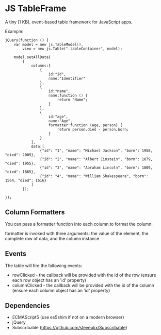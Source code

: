 JS TableFrame
=============

A tiny (1 KB), event-based table framework for JavaScript apps.

Example:

```
jQuery(function () {
    var model = new js.TableModel(),
        view = new js.Table(".tableContainer", model);

    model.setAllData(
        {
            columns:[
                {
                    id:"id",
                    name:"Identifier"
                },
                {
                    id:"name",
                    name:function () {
                        return "Name";
                    }
                },
                {
                    id:"age",
                    name:"Age",
                    formatter:function (age, person) {
                        return person.died - person.born;
                    }
                }
            ],
            data:[
                {"id": "1", "name": "Michael Jackson", "born": 1958, "died": 2009},
                {"id": "2", "name": "Albert Einstein", "born": 1879, "died": 1955},
                {"id": "3", "name": "Abraham Lincoln", "born": 1809, "died": 1865},
                {"id": "4", "name": "William Shakespeare", "born": 1564, "died": 1616}
            ]
        });

});
```

Column  Formatters
----------

You can pass a formatter function into each column to format the column.

formatter is invoked with three arguments: the value of the element, the complete row of data, and the column instance

Events
------

The table will fire the following events:
* rowClicked - the callback will be provided with the id of the row (ensure each row object has an 'id' property)
* columnClicked - the callback will be provided with the id of the column (ensure each column object has an 'id' property)

Dependencies
------------

* ECMAScript5 (use es5shim if not on a modern browser)
* jQuery
* Subscribable (https://github.com/steveukx/Subscribable)
